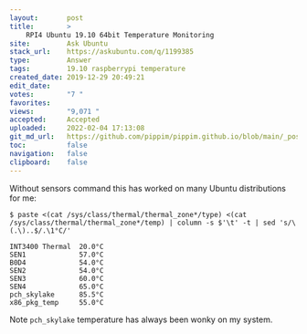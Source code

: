 ```yaml
---
layout:       post
title:        >
    RPI4 Ubuntu 19.10 64bit Temperature Monitoring
site:         Ask Ubuntu
stack_url:    https://askubuntu.com/q/1199385
type:         Answer
tags:         19.10 raspberrypi temperature
created_date: 2019-12-29 20:49:21
edit_date:    
votes:        "7 "
favorites:    
views:        "9,071 "
accepted:     Accepted
uploaded:     2022-02-04 17:13:08
git_md_url:   https://github.com/pippim/pippim.github.io/blob/main/_posts/2019/2019-12-29-RPI4-Ubuntu-19.10-64bit-Temperature-Monitoring.md
toc:          false
navigation:   false
clipboard:    false
---
```


Without sensors command this has worked on many Ubuntu distributions for me:
<!-- Language-all: lang-bash -->

``` 
$ paste <(cat /sys/class/thermal/thermal_zone*/type) <(cat /sys/class/thermal/thermal_zone*/temp) | column -s $'\t' -t | sed 's/\(.\)..$/.\1°C/'

INT3400 Thermal  20.0°C
SEN1             57.0°C
B0D4             54.0°C
SEN2             54.0°C
SEN3             60.0°C
SEN4             65.0°C
pch_skylake      85.5°C
x86_pkg_temp     55.0°C

```

Note `pch_skylake` temperature has always been wonky on my system.
